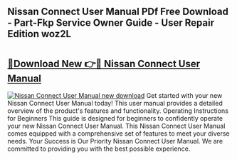 ## Nissan Connect User Manual PDf Free Download - Part-Fkp Service Owner Guide - User Repair Edition woz2L

# <h2><a href="http://cf17183.oget.top/?id=Nissan+Connect+User+Manual">🔗Download New 👉🔴 Nissan Connect User Manual</a></h2>

[![Nissan Connect User Manual new download](https://i.imgur.com/5g1atiW.png)](http://cf17183.oget.top/?id=Nissan+Connect+User+Manual)
Get started with your new Nissan Connect User Manual today! This user manual provides a detailed overview of the product's features and functionality. Operating Instructions for Beginners This guide is designed for beginners to confidently operate your new Nissan Connect User Manual. This Nissan Connect User Manual comes equipped with a comprehensive set of features to meet your diverse needs. Your Success is Our Priority Nissan Connect User Manual. We are committed to providing you with the best possible experience.
